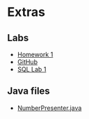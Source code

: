 # Extras
## Labs

<ul>
     <li>
        <div><a href="/src/extras/homework1.html">Homework 1</a></div>
     </li>
    <li>
        <div><a href="/src/extras/github-lab.html">GitHub</a></div>
    </li>
    <li>
        <div><a href="/src/extras/sql1.html">SQL Lab 1</a></div>
    </li>
</ul>

## Java files
<ul> 
    <li>
        <div><a href="NumberPresenter.java">NumberPresenter.java</a></div>
    </li>
</ul>